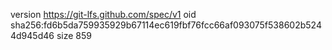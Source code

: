 version https://git-lfs.github.com/spec/v1
oid sha256:fd6b5da759935929b67114ec619fbf76fcc66af093075f538602b5244d945d46
size 859
